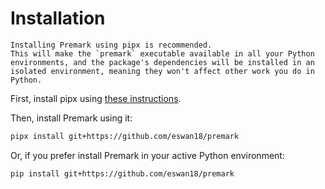 # Installation

```{note}
Installing Premark using pipx is recommended.
This will make the `premark` executable available in all your Python environments, and the package's dependencies will be installed in an isolated environment, meaning they won't affect other work you do in Python.
```

First, install pipx using [these instructions](https://pypa.github.io/pipx/installation/).

Then, install Premark using it:

```bash
pipx install git+https://github.com/eswan18/premark
```
    
Or, if you prefer install Premark in your active Python environment:

```bash
pip install git+https://github.com/eswan18/premark
```
